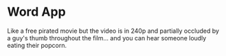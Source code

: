 # Word App

Like a free pirated movie but the video is in 240p and partially occluded by a guy's thumb throughout the film...
and you can hear someone loudly eating their popcorn.
